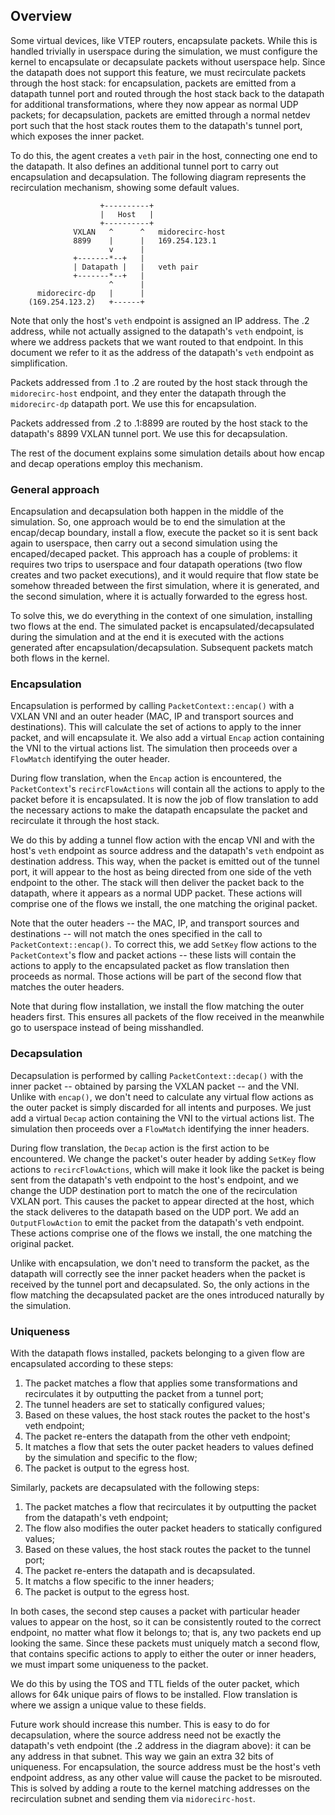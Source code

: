 ## Overview

Some virtual devices, like VTEP routers, encapsulate packets. While
this is handled trivially in userspace during the simulation, we must configure 
the kernel to encapsulate or decapsulate packets without userspace help. Since 
the datapath does not support this feature, we must recirculate packets through 
the host stack: for encapsulation, packets are emitted from a datapath tunnel 
port and routed through the host stack back to the datapath for additional 
transformations, where they now appear as normal UDP packets; for 
decapsulation, packets are emitted through a normal netdev port such that the 
host stack routes them to the datapath's tunnel port, which exposes the inner 
packet.

To do this, the agent creates a `veth` pair in the host, connecting one end to 
the datapath. It also defines an additional tunnel port to carry out 
encapsulation and decapsulation. The following diagram represents the 
recirculation mechanism, showing some default values.

```
                    +----------+
                    |   Host   |
                    +----------+             
              VXLAN   ^      ^   midorecirc-host
              8899    |      |   169.254.123.1
                      v      |
              +-------*--+   |
              | Datapath |   |   veth pair
              +-------*--+   |
                      ^      |  
      midorecirc-dp   |      |
    (169.254.123.2)   +------+
```

Note that only the host's `veth` endpoint is assigned an IP address. The .2
address, while not actually assigned to the datapath's `veth` endpoint, is where 
we address packets that we want routed to that endpoint. In this document we
refer to it as the address of the datapath's `veth` endpoint as simplification. 

Packets addressed from .1 to .2 are routed by the host stack through the
`midorecirc-host` endpoint, and they enter the datapath through the
`midorecirc-dp` datapath port. We use this for encapsulation.

Packets addressed from .2 to .1:8899 are routed by the host stack to the
datapath's 8899 VXLAN tunnel port. We use this for decapsulation.

The rest of the document explains some simulation details about how encap and 
decap operations employ this mechanism.

### General approach

Encapsulation and decapsulation both happen in the middle of the simulation. So,
one approach would be to end the simulation at the encap/decap boundary, install
a flow, execute the packet so it is sent back again to userspace, then carry out
a second simulation using the encaped/decaped packet. This approach has a couple 
of problems: it requires two trips to userspace and four datapath operations 
(two flow creates and two packet executions), and it would require that flow 
state be somehow threaded between the first simulation, where it is generated, 
and the second simulation, where it is actually forwarded to the egress host.

To solve this, we do everything in the context of one simulation, installing two
flows at the end. The simulated packet is encapsulated/decapsulated during the 
simulation and at the end it is executed with the actions generated after
encapsulation/decapsulation. Subsequent packets match both flows in the kernel.

### Encapsulation

Encapsulation is performed by calling `PacketContext::encap()` with a
VXLAN VNI and an outer header (MAC, IP and transport sources and destinations).
This will calculate the set of actions to apply to the inner packet, and will
encapsulate it. We also add a virtual `Encap` action containing the VNI to the 
virtual actions list. The simulation then proceeds over a `FlowMatch`
identifying the outer header.

During flow translation, when the `Encap` action is encountered, the
`PacketContext`'s `recircFlowActions` will contain all the actions to apply to
the packet before it is encapsulated. It is now the job of flow translation to 
add the necessary actions to make the datapath encapsulate the packet and
recirculate it through the host stack.

We do this by adding a tunnel flow action with the encap VNI and with the host's 
`veth` endpoint as source address and the datapath's `veth` endpoint as destination
address. This way, when the packet is emitted out of the tunnel port, it will
appear to the host as being directed from one side of the veth endpoint to the
other. The stack will then deliver the packet back to the datapath, where it 
appears as a normal UDP packet. These actions will comprise one of the flows we
install, the one matching the original packet.

Note that the outer headers -- the MAC, IP, and transport sources and
destinations -- will not match the ones specified in the call to
`PacketContext::encap()`. To correct this, we add `SetKey` flow actions to the 
`PacketContext`'s flow and packet actions -- these lists will contain the actions 
to apply to the encapsulated packet as flow translation then proceeds as normal.
Those actions will be part of the second flow that matches the outer headers.

Note that during flow installation, we install the flow matching the outer
headers first. This ensures all packets of the flow received in the meanwhile go
to userspace instead of being misshandled. 

### Decapsulation

Decapsulation is performed by calling `PacketContext::decap()` with the inner
packet -- obtained by parsing the VXLAN packet -- and the VNI. Unlike with 
`encap()`, we don't need to calculate any virtual flow actions as the outer 
packet is simply discarded for all intents and purposes. We just add a virtual 
`Decap` action containing the VNI to the virtual actions list. The simulation 
then proceeds over a `FlowMatch` identifying the inner headers.

During flow translation, the `Decap` action is the first action to be encountered.
We change the packet's outer header by adding `SetKey` flow actions to 
`recircFlowActions`, which will make it look like the packet is being sent from 
the datapath's veth endpoint to the host's endpoint, and we change the UDP 
destination port to match the one of the recirculation VXLAN port. This causes 
the packet to appear directed at the host, which the stack deliveres to the 
datapath based on the UDP port. We add an `OutputFlowAction` to emit the packet 
from the datapath's veth endpoint. These actions comprise one of the flows we
install, the one matching the original packet.

Unlike with encapsulation, we don't need to transform the packet, as the
datapath will correctly see the inner packet headers when the packet is received
by the tunnel port and decapsulated. So, the only actions in the flow matching
the decapsulated packet are the ones introduced naturally by the simulation.

### Uniqueness

With the datapath flows installed, packets belonging to a given flow are 
encapsulated according to these steps:
1.  The packet matches a flow that applies some transformations and 
    recirculates it by outputting the packet from a tunnel port;
2.  The tunnel headers are set to statically configured values;
3.  Based on these values, the host stack routes the packet to the host's veth
    endpoint;
4.  The packet re-enters the datapath from the other veth endpoint;
5.  It matches a flow that sets the outer packet headers to values defined by the
    simulation and specific to the flow;
6.  The packet is output to the egress host.

Similarly, packets are decapsulated with the following steps:
1.  The packet matches a flow that recirculates it by outputting the packet from
    the datapath's veth endpoint;
2.  The flow also modifies the outer packet headers to statically configured values;
3.  Based on these values, the host stack routes the packet to the tunnel port;
4.  The packet re-enters the datapath and is decapsulated. 
5.  It matchs a flow specific to the inner headers;
6.  The packet is output to the egress host.

In both cases, the second step causes a packet with particular header values to 
appear on the host, so it can be consistently routed to the correct endpoint,
no matter what flow it belongs to; that is, any two packets end up looking the 
same. Since these packets must uniquely match a second flow, that contains 
specific actions to apply to either the outer or inner headers, we must impart 
some uniqueness to the packet.

We do this by using the TOS and TTL fields of the outer packet, which allows for
64k unique pairs of flows to be installed. Flow translation is where we assign a
unique value to these fields.

Future work should increase this number. This is easy to do for decapsulation,
where the source address need not be exactly the datapath's veth endpoint (the 
.2 address in the diagram above): it can be any address in that subnet. This 
way we gain an extra 32 bits of uniqueness. For encapsulation, the source 
address must be the host's veth endpoint address, as any other value will cause
the packet to be misrouted. This is solved by adding a route to the kernel
matching addresses on the recirculation subnet and sending them via
`midorecirc-host`.

